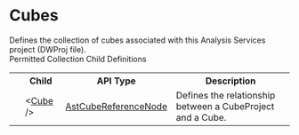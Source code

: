 # Cubes

<div class="LanguageSummary"><div class ="SummaryItem">Defines the collection of cubes associated with this Analysis Services project (DWProj file).</div></div><div class="SchemaBindingGroup"><div class="SchemaBindingGroupHeader">Permitted Collection Child Definitions</div><table id="SchemaBindingList" class="SchemaBindingList"><tbody><tr><th class="SchemaBindingIconColumnHeader">&nbsp;</th><th class="SchemaBindingNameColumnHeader">Child</th><th class="SchemaBindingTypeColumnHeader">API Type</th><th class="SchemaBindingSummaryColumnHeader">Description</th></tr><tr class="cd0"><td class="SchemaBindingIcon"><div class="NotRequired" /></td><td class="SchemaBindingName"><span class="punc">&lt;</span><a href=../api-reference/Varigence.Languages.Biml.Project.AstCubeReferenceNode.html">Cube</a><span class="punc"> /&gt;</span></td><td class="SchemaBindingType"><a href="Varigence.Languages.Biml.Project.AstCubeReferenceNode.html">AstCubeReferenceNode</a></td><td class="SchemaBindingSummary">Defines the relationship between a CubeProject and a Cube.</td></tr></tbody></table></div>
